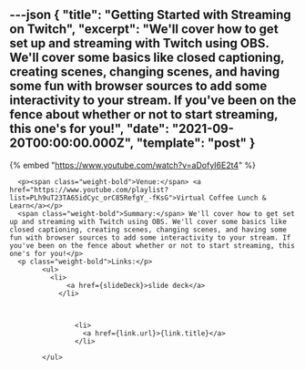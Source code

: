 ---json
{
  "title": "Getting Started with Streaming on Twitch",
  "excerpt": "We'll cover how to get set up and streaming with Twitch using OBS. We'll cover some basics like closed captioning, creating scenes, changing scenes, and having some fun with browser sources to add some interactivity to your stream. If you've been on the fence about whether or not to start streaming, this one's for you!",
  "date": "2021-09-20T00:00:00.000Z",
  "template": "post"
}
---

{% embed "https://www.youtube.com/watch?v=aDofyI6E2t4" %}
      
      <p><span class="weight-bold">Venue:</span> <a href="https://www.youtube.com/playlist?list=PLh9uT23TA65idCyc_orC85RefgY_-fKsG">Virtual Coffee Lunch & Learn</a></p>
      <span class="weight-bold">Summary:</span> We'll cover how to get set up and streaming with Twitch using OBS. We'll cover some basics like closed captioning, creating scenes, changing scenes, and having some fun with browser sources to add some interactivity to your stream. If you've been on the fence about whether or not to start streaming, this one's for you!</p>
      <p class="weight-bold">Links:</p>
            <ul>
              <li>
                  <a href={slideDeck}>slide deck</a>
                </li>
              

              
                    <li>
                      <a href={link.url}>{link.title}</a>
                    </li>
                  
            </ul>
